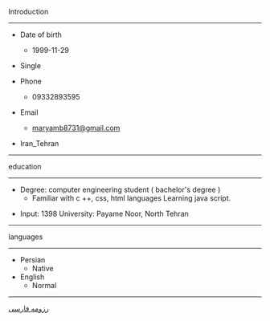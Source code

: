 Introduction

---

+ Date of birth
  - 1999-11-29
+ Single

+ Phone
     - 09332893595
 + Email
      - maryamb8731@gmail.com
 + Iran_Tehran


---

education

---

 + Degree: computer engineering student ( bachelor's degree ) 
   - Familiar with  c ++, css, html languages
Learning java script.
 
 - Input: 1398
   University: Payame Noor, North Tehran
  
---

languages
    
---
    
+ Persian  
   - Native
+ English
   - Normal
 
 ---

[رزومه فارسی](/resume-fa)




